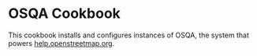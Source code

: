 # OSQA Cookbook

This cookbook installs and configures instances of OSQA, the system that powers
[help.openstreetmap.org](https://help.openstreetmap.org).
